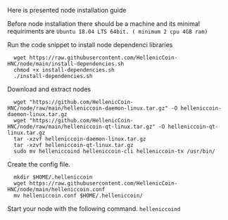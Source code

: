 Here is presented node installation guide

Before node installation there should be a machine and its minimal requiriments are `Ubuntu 18.04 LTS 64bit. ( minimum 2 cpu 4GB ram)`

Run the code snippet to install node dependenci libraries
```
  wget https://raw.githubusercontent.com/HellenicCoin-HNC/node/main/install-dependencies.sh
  chmod +x install-dependencies.sh
  ./install-dependencies.sh
```

Download and extract nodes
```
  wget "https://github.com/HellenicCoin-HNC/node/raw/main/helleniccoin-daemon-linux.tar.gz" -O helleniccoin-daemon-linux.tar.gz 
  wget "https://github.com/HellenicCoin-HNC/node/raw/main/helleniccoin-qt-linux.tar.gz" -O helleniccoin-qt-linux.tar.gz 
  tar -xzvf helleniccoin-daemon-linux.tar.gz 
  tar -xzvf helleniccoin-qt-linux.tar.gz 
  sudo mv helleniccoind helleniccoin-cli helleniccoin-tx /usr/bin/ 
```

Create the config file. 
```
  mkdir $HOME/.helleniccoin 
  wget https://raw.githubusercontent.com/HellenicCoin-HNC/node/main/helleniccoin.conf
  mv helleniccoin.conf $HOME/.helleniccoin/
```
Start your node with the following command. 
`helleniccoind`
